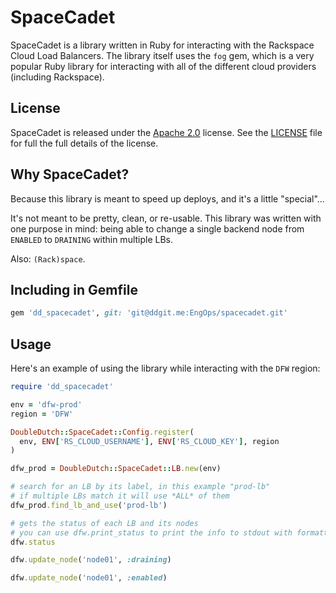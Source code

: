 # SpaceCadet
SpaceCadet is a library written in Ruby for interacting with the Rackspace Cloud Load Balancers.
The library itself uses the `fog` gem, which is a very popular Ruby library for interacting with
all of the different cloud providers (including Rackspace).

## License
SpaceCadet is released under the [Apache 2.0](https://www.apache.org/licenses/LICENSE-2.0) license. See the [LICENSE](https://github.com/doubledutch/spacecadet/blob/master/LICENSE) file for full the full details of the license.

## Why SpaceCadet?
Because this library is meant to speed up deploys, and it's a little "special"...

It's not meant to be pretty, clean, or re-usable. This library was written with one purpose in mind:
being able to change a single backend node from `ENABLED` to `DRAINING` within multiple LBs.

Also: `(Rack)space`.

## Including in Gemfile

```Ruby
gem 'dd_spacecadet', git: 'git@ddgit.me:EngOps/spacecadet.git'
```

## Usage
Here's an example of using the library while interacting with the `DFW` region:

```Ruby
require 'dd_spacecadet'

env = 'dfw-prod'
region = 'DFW'

DoubleDutch::SpaceCadet::Config.register(
  env, ENV['RS_CLOUD_USERNAME'], ENV['RS_CLOUD_KEY'], region
)

dfw_prod = DoubleDutch::SpaceCadet::LB.new(env)

# search for an LB by its label, in this example "prod-lb"
# if multiple LBs match it will use *ALL* of them
dfw_prod.find_lb_and_use('prod-lb')

# gets the status of each LB and its nodes
# you can use dfw.print_status to print the info to stdout with formatting
dfw.status

dfw.update_node('node01', :draining)

dfw.update_node('node01', :enabled)
```

